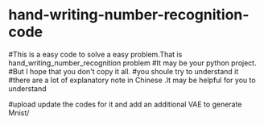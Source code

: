 # hand-writing-number-recognition-code
#This is a easy code to solve a easy problem.That is hand_writing_number_recognition problem
#It may be your python project.
#But I hope that you don't copy it all.
#you shoule try to understand it
#there are a lot of explanatory note in Chinese .It may be helpful for you to understand 


#upload
update the codes for it and add an additional VAE to generate Mnist/




